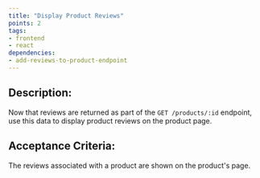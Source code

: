 ```yaml
---
title: "Display Product Reviews"
points: 2
tags: 
- frontend
- react
dependencies:
- add-reviews-to-product-endpoint
---
```


## Description:

Now that reviews are returned as part of the `GET /products/:id` endpoint, use this data to display product reviews on the product page.

## Acceptance Criteria:

The reviews associated with a product are shown on the product's page.


